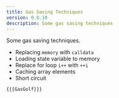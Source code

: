 ```yaml
---
title: Gas Saving Techniques
version: 0.8.10
description: Some gas saving techniques
---
```


Some gas saving techniques.

- Replacing `memory` with `calldata`
- Loading state variable to memory
- Replace for loop `i++` with `++i`
- Caching array elements
- Short circuit

```solidity
{{{GasGolf}}}
```
